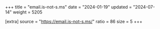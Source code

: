 +++
title = "email.is-not-s.ms"
date = "2024-01-19"
updated = "2024-07-14"
weight = 5205

[extra]
source = "https://email.is-not-s.ms/"
ratio = 86
size = 5
+++

